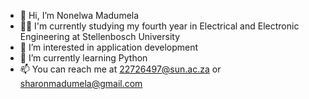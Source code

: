 - 👋 Hi, I’m Nonelwa Madumela
- 👨‍🎓 I'm currently studying my fourth year in Electrical and Electronic Engineering at Stellenbosch University
- 👀 I’m interested in application development
- 🌱 I’m currently learning Python
- 📫 You can reach me at 22726497@sun.ac.za or sharonmadumela@gmail.com

<!---
22726497/22726497 is a ✨ special ✨ repository because its `README.md` (this file) appears on your GitHub profile.
You can click the Preview link to take a look at your changes.
--->
